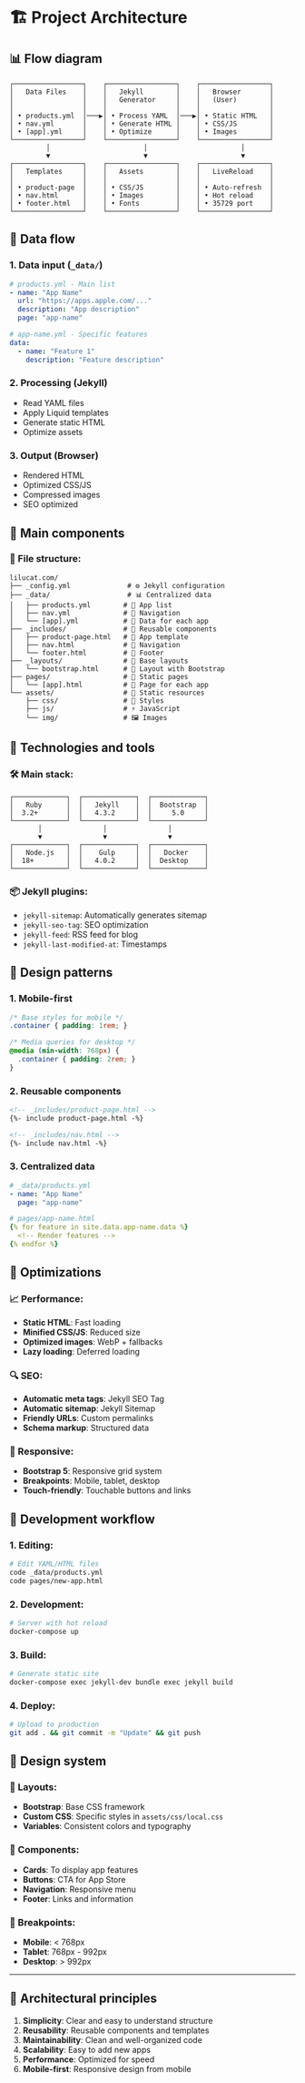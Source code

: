 # 🏗️ Project Architecture

## 📊 Flow diagram

```
┌─────────────────┐    ┌─────────────────┐    ┌─────────────────┐
│   Data Files    │    │   Jekyll        │    │   Browser       │
│                 │    │   Generator     │    │   (User)        │
│                 │    │                 │    │                 │
│ • products.yml  │───▶│ • Process YAML  │───▶│ • Static HTML   │
│ • nav.yml       │    │ • Generate HTML │    │ • CSS/JS        │
│ • [app].yml     │    │ • Optimize      │    │ • Images        │
└─────────────────┘    └─────────────────┘    └─────────────────┘
         │                       │                       │
         ▼                       ▼                       ▼
┌─────────────────┐    ┌─────────────────┐    ┌─────────────────┐
│   Templates     │    │   Assets        │    │   LiveReload    │
│                 │    │                 │    │                 │
│ • product-page  │    │ • CSS/JS        │    │ • Auto-refresh  │
│ • nav.html      │    │ • Images        │    │ • Hot reload    │
│ • footer.html   │    │ • Fonts         │    │ • 35729 port    │
└─────────────────┘    └─────────────────┘    └─────────────────┘
```

## 🔄 Data flow

### 1. **Data input** (`_data/`)
```yaml
# products.yml - Main list
- name: "App Name"
  url: "https://apps.apple.com/..."
  description: "App description"
  page: "app-name"

# app-name.yml - Specific features
data:
  - name: "Feature 1"
    description: "Feature description"
```

### 2. **Processing** (Jekyll)
- Read YAML files
- Apply Liquid templates
- Generate static HTML
- Optimize assets

### 3. **Output** (Browser)
- Rendered HTML
- Optimized CSS/JS
- Compressed images
- SEO optimized

## 🧩 Main components

### 📁 File structure:
```
lilucat.com/
├── _config.yml              # ⚙️ Jekyll configuration
├── _data/                   # 📊 Centralized data
│   ├── products.yml        # 📱 App list
│   ├── nav.yml             # 🧭 Navigation
│   └── [app].yml           # 🎯 Data for each app
├── _includes/              # 🧩 Reusable components
│   ├── product-page.html   # 📄 App template
│   ├── nav.html            # 🧭 Navigation
│   └── footer.html         # 🦶 Footer
├── _layouts/               # 📐 Base layouts
│   └── bootstrap.html      # 🎨 Layout with Bootstrap
├── pages/                  # 📄 Static pages
│   └── [app].html          # 📱 Page for each app
└── assets/                 # 🎨 Static resources
    ├── css/                # 🎨 Styles
    ├── js/                 # ⚡ JavaScript
    └── img/                # 🖼️ Images
```

## 🔧 Technologies and tools

### 🛠️ Main stack:
```
┌─────────────┐  ┌─────────────┐  ┌─────────────┐
│   Ruby      │  │   Jekyll    │  │  Bootstrap  │
│  3.2+       │  │   4.3.2     │  │     5.0     │
└─────────────┘  └─────────────┘  └─────────────┘
       │               │               │
       ▼               ▼               ▼
┌─────────────┐  ┌─────────────┐  ┌─────────────┐
│   Node.js   │  │    Gulp     │  │   Docker    │
│  18+        │  │   4.0.2     │  │  Desktop    │
└─────────────┘  └─────────────┘  └─────────────┘
```

### 📦 Jekyll plugins:
- `jekyll-sitemap`: Automatically generates sitemap
- `jekyll-seo-tag`: SEO optimization
- `jekyll-feed`: RSS feed for blog
- `jekyll-last-modified-at`: Timestamps

## 🎯 Design patterns

### 1. **Mobile-first**
```css
/* Base styles for mobile */
.container { padding: 1rem; }

/* Media queries for desktop */
@media (min-width: 768px) {
  .container { padding: 2rem; }
}
```

### 2. **Reusable components**
```html
<!-- _includes/product-page.html -->
{%- include product-page.html -%}

<!-- _includes/nav.html -->
{%- include nav.html -%}
```

### 3. **Centralized data**
```yaml
# _data/products.yml
- name: "App Name"
  page: "app-name"

# pages/app-name.html
{% for feature in site.data.app-name.data %}
  <!-- Render features -->
{% endfor %}
```

## 🚀 Optimizations

### 📈 Performance:
- **Static HTML**: Fast loading
- **Minified CSS/JS**: Reduced size
- **Optimized images**: WebP + fallbacks
- **Lazy loading**: Deferred loading

### 🔍 SEO:
- **Automatic meta tags**: Jekyll SEO Tag
- **Automatic sitemap**: Jekyll Sitemap
- **Friendly URLs**: Custom permalinks
- **Schema markup**: Structured data

### 📱 Responsive:
- **Bootstrap 5**: Responsive grid system
- **Breakpoints**: Mobile, tablet, desktop
- **Touch-friendly**: Touchable buttons and links

## 🔄 Development workflow

### 1. **Editing**:
```bash
# Edit YAML/HTML files
code _data/products.yml
code pages/new-app.html
```

### 2. **Development**:
```bash
# Server with hot reload
docker-compose up
```

### 3. **Build**:
```bash
# Generate static site
docker-compose exec jekyll-dev bundle exec jekyll build
```

### 4. **Deploy**:
```bash
# Upload to production
git add . && git commit -m "Update" && git push
```

## 🎨 Design system

### 📐 Layouts:
- **Bootstrap**: Base CSS framework
- **Custom CSS**: Specific styles in `assets/css/local.css`
- **Variables**: Consistent colors and typography

### 🧩 Components:
- **Cards**: To display app features
- **Buttons**: CTA for App Store
- **Navigation**: Responsive menu
- **Footer**: Links and information

### 📱 Breakpoints:
- **Mobile**: < 768px
- **Tablet**: 768px - 992px
- **Desktop**: > 992px

---

## 🎯 Architectural principles

1. **Simplicity**: Clear and easy to understand structure
2. **Reusability**: Reusable components and templates
3. **Maintainability**: Clean and well-organized code
4. **Scalability**: Easy to add new apps
5. **Performance**: Optimized for speed
6. **Mobile-first**: Responsive design from mobile 